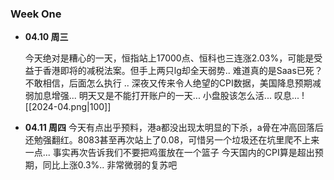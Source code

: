### Week One

-  **04.10 周三**

	今天绝对是糟心的一天，恒指站上17000点、恒科也三连涨2.03%，可能是受益于香港即将的减税法案。但手上两只lg却全天弱势..  难道真的是Saas已死？不敢相信，后面怎么执行 ..
	深夜又传来令人绝望的CPI数据，美国降息预期减弱加息增强...
	明天又是不能打开账户的一天... 小盘股该怎么活... 叹息... 
	 ![[2024-04.png|100]]


-  **04.11 周四**
	今天有点出乎预料，港a都没出现太明显的下杀，a骨在冲高回落后还勉强翻红。8083甚至再次站上了0.08，可惜另一个垃圾还在坑里爬不上来一点... 事实再次告诉我们不要把鸡蛋放在一个篮子
	今天国内的CPI算是超出预期，同比上涨0.3%.. 非常微弱的复苏吧
